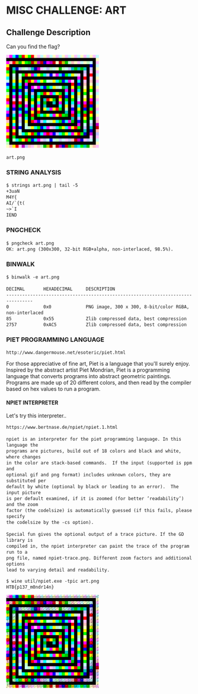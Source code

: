 # MISC CHALLENGE: ART

## Challenge Description
Can you find the flag?

<img src="art.png" width=250px/>

```
art.png
```

### STRING ANALYSIS

```
$ strings art.png | tail -5
+3uaN
M4Y{
AI/`{t(
~>`I
IEND
```

### PNGCHECK

```
$ pngcheck art.png 
OK: art.png (300x300, 32-bit RGB+alpha, non-interlaced, 98.5%).
```

### BINWALK

```
$ binwalk -e art.png 

DECIMAL       HEXADECIMAL     DESCRIPTION
--------------------------------------------------------------------------------
0             0x0             PNG image, 300 x 300, 8-bit/color RGBA, non-interlaced
85            0x55            Zlib compressed data, best compression
2757          0xAC5           Zlib compressed data, best compression
```

### PIET PROGRAMMING LANGUAGE

```
http://www.dangermouse.net/esoteric/piet.html
```

For those appreciative of fine art, Piet is a language that you'll surely enjoy.
Inspired by the abstract artist Piet Mondrian, Piet is a programming language
that converts programs into abstract geometric paintings. Programs are made up
of 20 different colors, and then read by the compiler based on hex values to run
a program.

#### NPIET INTERPRETER

Let's try this interpreter..

```
https://www.bertnase.de/npiet/npiet.1.html

npiet is an interpreter for the piet programming language. In this language the
programs are pictures, build out of 18 colors and black and white, where changes
in the color are stack-based commands.  If the input (supported is ppm and
optional gif and png format) includes unknown colors, they are substituted per
default by white (optional by black or leading to an error).  The input picture
is per default examined, if it is zoomed (for better ’readability’) and the zoom
factor (the codelsize) is automatically guessed (if this fails, please specify
the codelsize by the -cs option). 

Special fun gives the optional output of a trace picture. If the GD library is
compiled in, the npiet interpreter can paint the trace of the program run to a
png file, named npiet-trace.png. Different zoom factors and additional options
lead to varying detail and readability.
```

```
$ wine util/npiet.exe -tpic art.png
HTB{p137_m0ndr14n}
```

<img src="npiet-trace.png" width=250px/>
